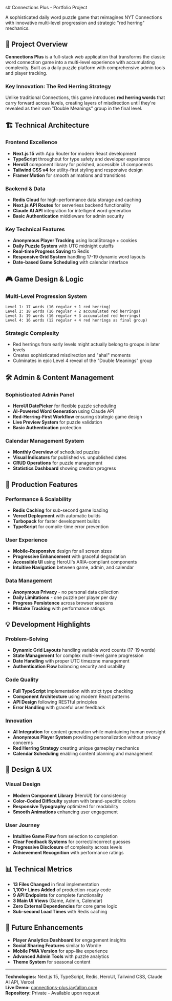s# Connections Plus - Portfolio Project

A sophisticated daily word puzzle game that reimagines NYT Connections with innovative multi-level progression and strategic "red herring" mechanics.

## 🎯 Project Overview

**Connections Plus** is a full-stack web application that transforms the classic word connection game into a multi-level experience with accumulating complexity. Built as a daily puzzle platform with comprehensive admin tools and player tracking.

### Key Innovation: The Red Herring Strategy

Unlike traditional Connections, this game introduces **red herring words** that carry forward across levels, creating layers of misdirection until they're revealed as their own "Double Meanings" group in the final level.

## 🏗 Technical Architecture

### Frontend Excellence

- **Next.js 15** with App Router for modern React development
- **TypeScript** throughout for type safety and developer experience
- **HeroUI** component library for polished, accessible UI components
- **Tailwind CSS v4** for utility-first styling and responsive design
- **Framer Motion** for smooth animations and transitions

### Backend & Data

- **Redis Cloud** for high-performance data storage and caching
- **Next.js API Routes** for serverless backend functionality
- **Claude AI API** integration for intelligent word generation
- **Basic Authentication** middleware for admin security

### Key Technical Features

- **Anonymous Player Tracking** using localStorage + cookies
- **Daily Puzzle System** with UTC midnight cutoffs
- **Real-time Progress Saving** to Redis
- **Responsive Grid System** handling 17-19 dynamic word layouts
- **Date-based Game Scheduling** with calendar interface

## 🎮 Game Design & Logic

### Multi-Level Progression System

```
Level 1: 17 words (16 regular + 1 red herring)
Level 2: 18 words (16 regular + 2 accumulated red herrings)
Level 3: 19 words (16 regular + 3 accumulated red herrings)
Level 4: 16 words (12 regular + 4 red herrings as final group)
```

### Strategic Complexity

- Red herrings from early levels might actually belong to groups in later levels
- Creates sophisticated misdirection and "aha!" moments
- Culminates in epic Level 4 reveal of the "Double Meanings" group

## 🛠 Admin & Content Management

### Sophisticated Admin Panel

- **HeroUI DatePicker** for flexible puzzle scheduling
- **AI-Powered Word Generation** using Claude API
- **Red-Herring-First Workflow** ensuring strategic game design
- **Live Preview System** for puzzle validation
- **Basic Authentication** protection

### Calendar Management System

- **Monthly Overview** of scheduled puzzles
- **Visual Indicators** for published vs. unpublished dates
- **CRUD Operations** for puzzle management
- **Statistics Dashboard** showing creation progress

## 🚀 Production Features

### Performance & Scalability

- **Redis Caching** for sub-second game loading
- **Vercel Deployment** with automatic builds
- **Turbopack** for faster development builds
- **TypeScript** for compile-time error prevention

### User Experience

- **Mobile-Responsive** design for all screen sizes
- **Progressive Enhancement** with graceful degradation
- **Accessible UI** using HeroUI's ARIA-compliant components
- **Intuitive Navigation** between game, admin, and calendar

### Data Management

- **Anonymous Privacy** - no personal data collection
- **Daily Limitations** - one puzzle per player per day
- **Progress Persistence** across browser sessions
- **Mistake Tracking** with performance ratings

## 💡 Development Highlights

### Problem-Solving

- **Dynamic Grid Layouts** handling variable word counts (17-19 words)
- **State Management** for complex multi-level game progression
- **Date Handling** with proper UTC timezone management
- **Authentication Flow** balancing security and usability

### Code Quality

- **Full TypeScript** implementation with strict type checking
- **Component Architecture** using modern React patterns
- **API Design** following RESTful principles
- **Error Handling** with graceful user feedback

### Innovation

- **AI Integration** for content generation while maintaining human oversight
- **Anonymous Player System** providing personalization without privacy concerns
- **Red Herring Strategy** creating unique gameplay mechanics
- **Calendar Scheduling** enabling content planning and management

## 🎨 Design & UX

### Visual Design

- **Modern Component Library** (HeroUI) for consistency
- **Color-Coded Difficulty** system with brand-specific colors
- **Responsive Typography** optimized for readability
- **Smooth Animations** enhancing user engagement

### User Journey

- **Intuitive Game Flow** from selection to completion
- **Clear Feedback Systems** for correct/incorrect guesses
- **Progressive Disclosure** of complexity across levels
- **Achievement Recognition** with performance ratings

## 📊 Technical Metrics

- **13 Files Changed** in final implementation
- **1,100+ Lines Added** of production-ready code
- **9 API Endpoints** for complete functionality
- **3 Main UI Views** (Game, Admin, Calendar)
- **Zero External Dependencies** for core game logic
- **Sub-second Load Times** with Redis caching

## 🔮 Future Enhancements

- **Player Analytics Dashboard** for engagement insights
- **Social Sharing Features** similar to Wordle
- **Mobile PWA Version** for app-like experience
- **Advanced Admin Tools** with puzzle analytics
- **Theme System** for seasonal content

---

**Technologies:** Next.js 15, TypeScript, Redis, HeroUI, Tailwind CSS, Claude AI API, Vercel  
**Live Demo:** [connections-plus.jayfallon.com](https://connections-plus.jayfallon.com)  
**Repository:** Private - Available upon request
